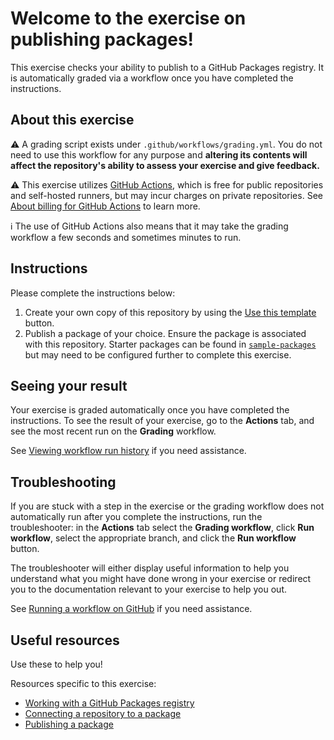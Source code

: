 # Welcome to the exercise on publishing packages!

This exercise checks your ability to publish to a GitHub Packages registry. It is automatically graded via a workflow once you have completed the instructions.

## About this exercise

:warning: A grading script exists under `.github/workflows/grading.yml`. You do not need to use this workflow for any purpose and **altering its contents will affect the repository's ability to assess your exercise and give feedback.**

:warning: This exercise utilizes [GitHub Actions](https://docs.github.com/en/actions), which is free for public repositories and self-hosted runners, but may incur charges on private repositories. See [About billing for GitHub Actions](https://docs.github.com/en/billing/managing-billing-for-github-actions/about-billing-for-github-actions) to learn more.

:information_source: The use of GitHub Actions also means that it may take the grading workflow a few seconds and sometimes minutes to run.

## Instructions

<!-- Specific instructions for your exercise -->

Please complete the instructions below:

1. Create your own copy of this repository by using the [Use this template](https://docs.github.com/en/github/creating-cloning-and-archiving-repositories/creating-a-repository-from-a-template) button.
2. Publish a package of your choice. Ensure the package is associated with this repository. Starter packages can be found in [`sample-packages`](sample-packages/) but may need to be configured further to complete this exercise. 

<!-- Add your steps below starting with step 2 -->

## Seeing your result

Your exercise is graded automatically once you have completed the instructions. To see the result of your exercise, go to the **Actions** tab, and see the most recent run on the **Grading** workflow. <!-- specify expected Looking Glass display_type --><!-- specific place to look -->

<!-- Display types:
- actions
- issues
 -->

See [Viewing workflow run history](https://docs.github.com/en/actions/monitoring-and-troubleshooting-workflows/viewing-workflow-run-history) if you need assistance.

## Troubleshooting

If you are stuck with a step in the exercise or the grading workflow does not automatically run after you complete the instructions, run the troubleshooter: in the **Actions** tab select the **Grading workflow**, click **Run workflow**, select the appropriate branch, and click the **Run workflow** button.

The troubleshooter will either display useful information to help you understand what you might have done wrong in your exercise or redirect you to the documentation relevant to your exercise to help you out.

See [Running a workflow on GitHub](https://docs.github.com/en/actions/managing-workflow-runs/manually-running-a-workflow#running-a-workflow) if you need assistance.

## Useful resources

Use these to help you!

Resources specific to this exercise:

<!-- - Add further resources for the learner -->

- [Working with a GitHub Packages registry](https://docs.github.com/en/packages/working-with-a-github-packages-registry)
- [Connecting a repository to a package](https://docs.github.com/en/packages/learn-github-packages/connecting-a-repository-to-a-package)
- [Publishing a package](https://docs.github.com/en/packages/learn-github-packages/publishing-a-package)
